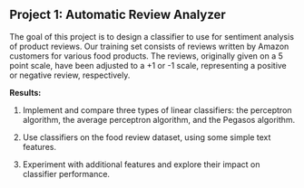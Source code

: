 ## Project 1: Automatic Review Analyzer 

The goal of this project is to design a classifier to use for sentiment analysis of product reviews. Our training set consists of reviews written by Amazon customers for various food products. The reviews, originally given on a 5 point scale, have been adjusted to a +1 or -1 scale, representing a positive or negative review, respectively.

**Results:**

1. Implement and compare three types of linear classifiers: the perceptron algorithm, the average perceptron algorithm, and the Pegasos algorithm.

2. Use classifiers on the food review dataset, using some simple text features.

3. Experiment with additional features and explore their impact on classifier performance.
